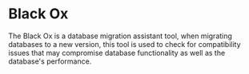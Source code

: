 # Black Ox
The Black Ox is a database migration assistant tool, when migrating databases to a new version, this tool is used to check for compatibility issues that may compromise database functionality as well as the database's performance.
